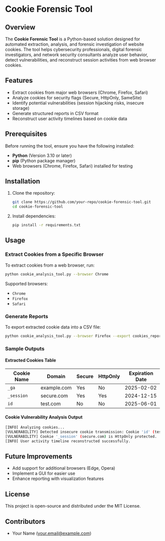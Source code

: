 # Cookie Forensic Tool

## Overview
The **Cookie Forensic Tool** is a Python-based solution designed for automated extraction, analysis, and forensic investigation of website cookies. The tool helps cybersecurity professionals, digital forensic investigators, and network security consultants analyze user behavior, detect vulnerabilities, and reconstruct session activities from web browser cookies.

## Features
- Extract cookies from major web browsers (Chrome, Firefox, Safari)
- Analyze cookies for security flags (Secure, HttpOnly, SameSite)
- Identify potential vulnerabilities (session hijacking risks, insecure storage)
- Generate structured reports in CSV format
- Reconstruct user activity timelines based on cookie data

## Prerequisites
Before running the tool, ensure you have the following installed:

- **Python** (Version 3.10 or later)
- **pip** (Python package manager)
- Web browsers (Chrome, Firefox, Safari) installed for testing

## Installation

1. Clone the repository:
   ```sh
   git clone https://github.com/your-repo/cookie-forensic-tool.git
   cd cookie-forensic-tool
   ```

2. Install dependencies:
   ```sh
   pip install -r requirements.txt
   ```

## Usage

### Extract Cookies from a Specific Browser
To extract cookies from a web browser, run:
```sh
python cookie_analysis_tool.py --browser Chrome
```
Supported browsers:
- `Chrome`
- `Firefox`
- `Safari`

### Generate Reports
To export extracted cookie data into a CSV file:
```sh
python cookie_analysis_tool.py --browser Firefox --export cookies_report.csv
```

### Sample Outputs

#### **Extracted Cookies Table**
| **Cookie Name** | **Domain** | **Secure** | **HttpOnly** | **Expiration Date** |
|---------------|-----------|----------|-----------|----------------|
| `_ga`        | example.com | Yes      | No        | 2025-02-02    |
| `_session`   | secure.com  | Yes      | Yes       | 2024-12-15    |
| `id`         | test.com    | No       | No        | 2025-06-01    |

#### **Cookie Vulnerability Analysis Output**
```sh
[INFO] Analyzing cookies...
[VULNERABILITY] Detected insecure cookie transmission: Cookie 'id' (test.com) missing Secure flag.
[VULNERABILITY] Cookie '_session' (secure.com) is HttpOnly protected.
[INFO] User activity timeline reconstructed successfully.
```

## Future Improvements
- Add support for additional browsers (Edge, Opera)
- Implement a GUI for easier use
- Enhance reporting with visualization features

## License
This project is open-source and distributed under the MIT License.

## Contributors
- Your Name (your.email@example.com)


